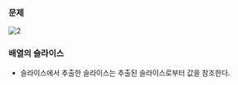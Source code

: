 ### 문제

![2](https://github.com/kjuiop/data-structure-app/assets/41246605/e2ab21af-b450-4d43-adbf-ec81c48400a2)


### 배열의 슬라이스
- 슬라이스에서 추출한 슬라이스는 추출된 슬라이스로부터 값을 참조한다.